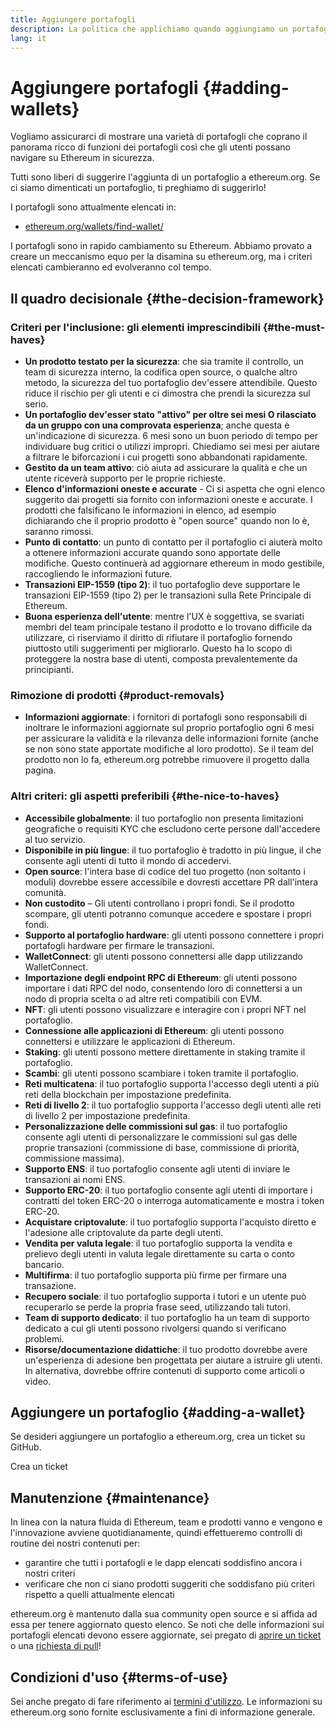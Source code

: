```yaml
---
title: Aggiungere portafogli
description: La politica che applichiamo quando aggiungiamo un portafoglio a ethereum.org
lang: it
---
```


# Aggiungere portafogli {#adding-wallets}

Vogliamo assicurarci di mostrare una varietà di portafogli che coprano il panorama ricco di funzioni dei portafogli così che gli utenti possano navigare su Ethereum in sicurezza.

Tutti sono liberi di suggerire l'aggiunta di un portafoglio a ethereum.org. Se ci siamo dimenticati un portafoglio, ti preghiamo di suggerirlo!

I portafogli sono attualmente elencati in:

- [ethereum.org/wallets/find-wallet/](/wallets/find-wallet/)

I portafogli sono in rapido cambiamento su Ethereum. Abbiamo provato a creare un meccanismo equo per la disamina su ethereum.org, ma i criteri elencati cambieranno ed evolveranno col tempo.

## Il quadro decisionale {#the-decision-framework}

### Criteri per l'inclusione: gli elementi imprescindibili {#the-must-haves}

- **Un prodotto testato per la sicurezza**: che sia tramite il controllo, un team di sicurezza interno, la codifica open source, o qualche altro metodo, la sicurezza del tuo portafoglio dev'essere attendibile. Questo riduce il rischio per gli utenti e ci dimostra che prendi la sicurezza sul serio.
- **Un portafoglio dev'esser stato "attivo" per oltre sei mesi O rilasciato da un gruppo con una comprovata esperienza**; anche questa è un'indicazione di sicurezza. 6 mesi sono un buon periodo di tempo per individuare bug critici o utilizzi impropri. Chiediamo sei mesi per aiutare a filtrare le biforcazioni i cui progetti sono abbandonati rapidamente.
- **Gestito da un team attivo**: ciò aiuta ad assicurare la qualità e che un utente riceverà supporto per le proprie richieste.
- **Elenco d'informazioni oneste e accurate** - Ci si aspetta che ogni elenco suggerito dai progetti sia fornito con informazioni oneste e accurate. I prodotti che falsificano le informazioni in elenco, ad esempio dichiarando che il proprio prodotto è "open source" quando non lo è, saranno rimossi.
- **Punto di contatto**: un punto di contatto per il portafoglio ci aiuterà molto a ottenere informazioni accurate quando sono apportate delle modifiche. Questo continuerà ad aggiornare ethereum in modo gestibile, raccogliendo le informazioni future.
- **Transazioni EIP-1559 (tipo 2)**: il tuo portafoglio deve supportare le transazioni EIP-1559 (tipo 2) per le transazioni sulla Rete Principale di Ethereum.
- **Buona esperienza dell'utente**: mentre l'UX è soggettiva, se svariati membri del team principale testano il prodotto e lo trovano difficile da utilizzare, ci riserviamo il diritto di rifiutare il portafoglio fornendo piuttosto utili suggerimenti per migliorarlo. Questo ha lo scopo di proteggere la nostra base di utenti, composta prevalentemente da principianti.

### Rimozione di prodotti {#product-removals}

- **Informazioni aggiornate**: i fornitori di portafogli sono responsabili di inoltrare le informazioni aggiornate sul proprio portafoglio ogni 6 mesi per assicurare la validità e la rilevanza delle informazioni fornite (anche se non sono state apportate modifiche al loro prodotto). Se il team del prodotto non lo fa, ethereum.org potrebbe rimuovere il progetto dalla pagina.

### Altri criteri: gli aspetti preferibili {#the-nice-to-haves}

- **Accessibile globalmente**: il tuo portafoglio non presenta limitazioni geografiche o requisiti KYC che escludono certe persone dall'accedere al tuo servizio.
- **Disponibile in più lingue**: il tuo portafoglio è tradotto in più lingue, il che consente agli utenti di tutto il mondo di accedervi.
- **Open source**: l'intera base di codice del tuo progetto (non soltanto i moduli) dovrebbe essere accessibile e dovresti accettare PR dall'intera comunità.
- **Non custodito** – Gli utenti controllano i propri fondi. Se il prodotto scompare, gli utenti potranno comunque accedere e spostare i propri fondi.
- **Supporto al portafoglio hardware**: gli utenti possono connettere i propri portafogli hardware per firmare le transazioni.
- **WalletConnect**: gli utenti possono connettersi alle dapp utilizzando WalletConnect.
- **Importazione degli endpoint RPC di Ethereum**: gli utenti possono importare i dati RPC del nodo, consentendo loro di connettersi a un nodo di propria scelta o ad altre reti compatibili con EVM.
- **NFT**: gli utenti possono visualizzare e interagire con i propri NFT nel portafoglio.
- **Connessione alle applicazioni di Ethereum**: gli utenti possono connettersi e utilizzare le applicazioni di Ethereum.
- **Staking**: gli utenti possono mettere direttamente in staking tramite il portafoglio.
- **Scambi**: gli utenti possono scambiare i token tramite il portafoglio.
- **Reti multicatena**: il tuo portafoglio supporta l'accesso degli utenti a più reti della blockchain per impostazione predefinita.
- **Reti di livello 2**: il tuo portafoglio supporta l'accesso degli utenti alle reti di livello 2 per impostazione predefinita.
- **Personalizzazione delle commissioni sul gas**: il tuo portafoglio consente agli utenti di personalizzare le commissioni sul gas delle proprie transazioni (commissione di base, commissione di priorità, commissione massima).
- **Supporto ENS**: il tuo portafoglio consente agli utenti di inviare le transazioni ai nomi ENS.
- **Supporto ERC-20**: il tuo portafoglio consente agli utenti di importare i contratti del token ERC-20 o interroga automaticamente e mostra i token ERC-20.
- **Acquistare criptovalute**: il tuo portafoglio supporta l'acquisto diretto e l'adesione alle criptovalute da parte degli utenti.
- **Vendita per valuta legale**: il tuo portafoglio supporta la vendita e prelievo degli utenti in valuta legale direttamente su carta o conto bancario.
- **Multifirma**: il tuo portafoglio supporta più firme per firmare una transazione.
- **Recupero sociale**: il tuo portafoglio supporta i tutori e un utente può recuperarlo se perde la propria frase seed, utilizzando tali tutori.
- **Team di supporto dedicato**: il tuo portafoglio ha un team di supporto dedicato a cui gli utenti possono rivolgersi quando si verificano problemi.
- **Risorse/documentazione didattiche**: il tuo prodotto dovrebbe avere un'esperienza di adesione ben progettata per aiutare a istruire gli utenti. In alternativa, dovrebbe offrire contenuti di supporto come articoli o video.

## Aggiungere un portafoglio {#adding-a-wallet}

Se desideri aggiungere un portafoglio a ethereum.org, crea un ticket su GitHub.

<ButtonLink to="https://github.com/ethereum/ethereum-org-website/issues/new?assignees=&labels=wallet+%3Apurse%3A&template=suggest_wallet.yaml">
  Crea un ticket
</ButtonLink>

## Manutenzione {#maintenance}

In linea con la natura fluida di Ethereum, team e prodotti vanno e vengono e l'innovazione avviene quotidianamente, quindi effettueremo controlli di routine dei nostri contenuti per:

- garantire che tutti i portafogli e le dapp elencati soddisfino ancora i nostri criteri
- verificare che non ci siano prodotti suggeriti che soddisfano più criteri rispetto a quelli attualmente elencati

ethereum.org è mantenuto dalla sua community open source e si affida ad essa per tenere aggiornato questo elenco. Se noti che delle informazioni sui portafogli elencati devono essere aggiornate, sei pregato di [aprire un ticket](https://github.com/ethereum/ethereum-org-website/issues/new?assignees=&labels=wallet+%3Apurse%3A&template=suggest_wallet.yaml) o una [richiesta di pull](https://github.com/ethereum/ethereum-org-website/pulls)!


## Condizioni d'uso {#terms-of-use}

Sei anche pregato di fare riferimento ai [termini d'utilizzo](/terms-of-use/). Le informazioni su ethereum.org sono fornite esclusivamente a fini di informazione generale.
